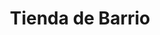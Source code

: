 ---
title: "Tienda de Barrio"
url: /ciudad-satelite/tienda-de-barrio-calle-mallco-mayta-3/
shop: Lebensmittel
---